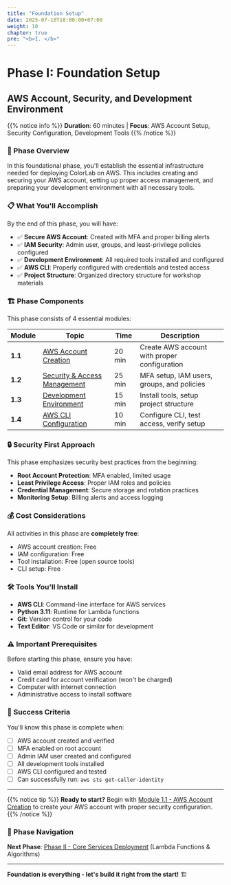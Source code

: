 ```yaml
---
title: "Foundation Setup"
date: 2025-07-10T18:00:00+07:00
weight: 10
chapter: true
pre: "<b>I. </b>"
---
```


# Phase I: Foundation Setup
## AWS Account, Security, and Development Environment

{{% notice info %}}
**Duration**: 60 minutes | **Focus**: AWS Account Setup, Security Configuration, Development Tools
{{% /notice %}}

### 🎯 Phase Overview

In this foundational phase, you'll establish the essential infrastructure needed for deploying ColorLab on AWS. This includes creating and securing your AWS account, setting up proper access management, and preparing your development environment with all necessary tools.

### 📋 What You'll Accomplish

By the end of this phase, you will have:

- ✅ **Secure AWS Account**: Created with MFA and proper billing alerts
- ✅ **IAM Security**: Admin user, groups, and least-privilege policies configured
- ✅ **Development Environment**: All required tools installed and configured
- ✅ **AWS CLI**: Properly configured with credentials and tested access
- ✅ **Project Structure**: Organized directory structure for workshop materials

### 🏗️ Phase Components

This phase consists of 4 essential modules:

| Module | Topic | Time | Description |
|--------|-------|------|-------------|
| **1.1** | [AWS Account Creation](1-1-aws-account/) | 20 min | Create AWS account with proper configuration |
| **1.2** | [Security & Access Management](1-2-security-access/) | 25 min | MFA setup, IAM users, groups, and policies |
| **1.3** | [Development Environment](1-3-dev-environment/) | 15 min | Install tools, setup project structure |
| **1.4** | [AWS CLI Configuration](1-4-aws-cli/) | 10 min | Configure CLI, test access, verify setup |

### 🔒 Security First Approach

This phase emphasizes security best practices from the beginning:

- **Root Account Protection**: MFA enabled, limited usage
- **Least Privilege Access**: Proper IAM roles and policies
- **Credential Management**: Secure storage and rotation practices
- **Monitoring Setup**: Billing alerts and access logging

### 💰 Cost Considerations

All activities in this phase are **completely free**:
- AWS account creation: Free
- IAM configuration: Free
- Tool installation: Free (open source tools)
- CLI setup: Free

### 🛠️ Tools You'll Install

- **AWS CLI**: Command-line interface for AWS services
- **Python 3.11**: Runtime for Lambda functions
- **Git**: Version control for your code
- **Text Editor**: VS Code or similar for development

### ⚠️ Important Prerequisites

Before starting this phase, ensure you have:
- Valid email address for AWS account
- Credit card for account verification (won't be charged)
- Computer with internet connection
- Administrative access to install software

### 🎯 Success Criteria

You'll know this phase is complete when:
- [ ] AWS account created and verified
- [ ] MFA enabled on root account
- [ ] Admin IAM user created and configured
- [ ] All development tools installed
- [ ] AWS CLI configured and tested
- [ ] Can successfully run: `aws sts get-caller-identity`

---

{{% notice tip %}}
**Ready to start?** Begin with [Module 1.1 - AWS Account Creation](1-1-aws-account/) to create your AWS account with proper security configuration.
{{% /notice %}}

### 🔄 Phase Navigation

**Next Phase**: [Phase II - Core Services Deployment](../2-core-services/) (Lambda Functions & Algorithms)

---

**Foundation is everything - let's build it right from the start!** 🏗️
